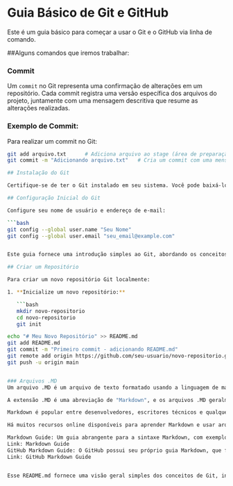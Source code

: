 # Guia Básico de Git e GitHub

Este é um guia básico para começar a usar o Git e o GitHub via linha de comando.

##Alguns comandos que iremos trabalhar:
### Commit

Um `commit` no Git representa uma confirmação de alterações em um repositório. Cada commit registra uma versão específica dos arquivos do projeto, juntamente com uma mensagem descritiva que resume as alterações realizadas.

### Exemplo de Commit:

Para realizar um commit no Git:

```bash
git add arquivo.txt      # Adiciona arquivo ao stage (área de preparação)
git commit -m "Adicionando arquivo.txt"   # Cria um commit com uma mensagem descritiva

## Instalação do Git

Certifique-se de ter o Git instalado em seu sistema. Você pode baixá-lo em [git-scm.com](https://git-scm.com/).

## Configuração Inicial do Git

Configure seu nome de usuário e endereço de e-mail:

```bash
git config --global user.name "Seu Nome"
git config --global user.email "seu_email@example.com"


Este guia fornece uma introdução simples ao Git, abordando os conceitos básicos e os comandos mais comuns.

## Criar um Repositório

Para criar um novo repositório Git localmente:

1. **Inicialize um novo repositório:**

   ```bash
   mkdir novo-repositorio
   cd novo-repositorio
   git init

echo "# Meu Novo Repositório" >> README.md
git add README.md
git commit -m "Primeiro commit - adicionando README.md"
git remote add origin https://github.com/seu-usuario/novo-repositorio.git
git push -u origin main


### Arquivos .MD
Um arquivo .MD é um arquivo de texto formatado usando a linguagem de marcação Markdown. O Markdown é uma linguagem simples de formatação de texto que permite adicionar formatação básica, como títulos, listas, links e ênfase, usando uma sintaxe fácil de ler e escrever. Os arquivos .MD são comumente usados para escrever documentação, READMEs, wikis, e-mails formatados e até mesmo livros.

A extensão .MD é uma abreviação de "Markdown", e os arquivos .MD geralmente contêm texto formatado com Markdown, que pode ser renderizado em HTML para exibição em navegadores da web, editores de texto e outras ferramentas que suportam Markdown.

Markdown é popular entre desenvolvedores, escritores técnicos e qualquer pessoa que precise escrever documentos simples e bem formatados de forma rápida e eficiente.

Há muitos recursos online disponíveis para aprender Markdown e usar arquivos .MD. Alguns dos sites de documentação úteis incluem:

Markdown Guide: Um guia abrangente para a sintaxe Markdown, com exemplos e explicações detalhadas.
Link: Markdown Guide
GitHub Markdown Guide: O GitHub possui seu próprio guia Markdown, que fornece instruções detalhadas sobre como usar Markdown em repositórios do GitHub.
Link: GitHub Markdown Guide


Esse README.md fornece uma visão geral simples dos conceitos de Git, incluindo como criar um repositório, clonar um repositório existente e explicar os comandos `commit`, `push` e `pull`. Os exemplos de comandos fornecidos demonstram como usar essas operações básicas no Git para gerenciar seus projetos de desenvolvimento de software.
